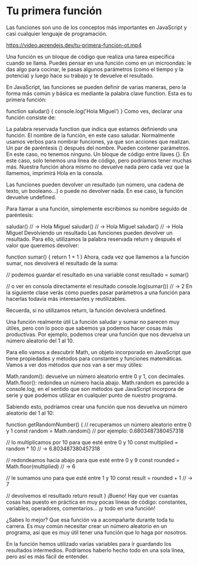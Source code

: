 # Tu primera función

Las funciones son uno de los conceptos más importantes en JavaScript y casi cualquier lenguaje de programación.

https://video.aprendejs.dev/tu-primera-funcion-ot.mp4

Una función es un bloque de código que realiza una tarea específica cuando se llama. Puedes pensar en una función como en un microondas: le das algo para cocinar, le pasas algunos parámetros (como el tiempo y la potencia) y luego hace su trabajo y te devuelve el resultado.

En JavaScript, las funciones se pueden definir de varias maneras, pero la forma más común y básica es mediante la palabra clave function. Esta es tu primera función:

function saludar() {
  console.log('Hola Miguel')
}
Como ves, declarar una función consiste de:

La palabra reservada function que indica que estamos definiendo una función.
El nombre de la función, en este caso saludar. Normalmente usamos verbos para nombrar funciones, ya que son acciones que realizan.
Un par de paréntesis () después del nombre. Pueden contener parámetros. En este caso, no tenemos ninguno.
Un bloque de código entre llaves {}. En este caso, solo tenemos una línea de código, pero podríamos tener muchas más.
Nuestra función ahora mismo no devuelve nada pero cada vez que la llamemos, imprimirá Hola en la consola.

Las funciones pueden devolver un resultado (un número, una cadena de texto, un booleano...) o puede no devolver nada. En ese caso, la función devuelve undefined.

Para llamar a una función, simplemente escribimos su nombre seguido de paréntesis:

saludar() // -> Hola Miguel
saludar() // -> Hola Miguel
saludar() // -> Hola Miguel
Devolviendo un resultado
Las funciones pueden devolver un resultado. Para ello, utilizamos la palabra reservada return y después el valor que queremos devolver:

function sumar() {
  return 1 + 1
}
Ahora, cada vez que llamemos a la función sumar, nos devolverá el resultado de la suma:

// podemos guardar el resultado en una variable
const resultado = sumar()

// o ver en consola directamente el resultado
console.log(sumar()) // -> 2
En la siguiente clase verás cómo puedes pasar parámetros a una función para hacerlas todavía más interesantes y reutilizables.

Recuerda, si no utilizamos return, la función devolverá undefined.

Una función realmente útil
La función saludar y sumar no parecen muy útiles, pero con lo poco que sabemos ya podemos hacer cosas más productivas. Por ejemplo, podemos crear una función que nos devuelva un número aleatorio del 1 al 10.

Para ello vamos a descubrir Math, un objeto incorporado en JavaScript que tiene propiedades y métodos para constantes y funciones matemáticas. Vamos a ver dos métodos que nos van a ser muy útiles:

Math.random(): devuelve un número aleatorio entre 0 y 1, con decimales.
Math.floor(): redondea un número hacia abajo.
Math.random es parecido a console.log, en el sentido que son métodos que JavaScript incorpora de serie y que podemos utilizar en cualquier punto de nuestro programa.

Sabiendo esto, podríamos crear una función que nos devuelva un número aleatorio del 1 al 10:

function getRandomNumber() {
  // recuperamos un número aleatorio entre 0 y 1
  const random = Math.random() // por ejemplo: 0.6803487380457318

  // lo multiplicamos por 10 para que esté entre 0 y 10
  const multiplied = random * 10 // -> 6.803487380457318

  // redondeamos hacia abajo para que esté entre 0 y 9
  const rounded = Math.floor(multiplied) // -> 6

  // le sumamos uno para que esté entre 1 y 10
  const result = rounded + 1 // -> 7

  // devolvemos el resultado
  return result
}
¡Bueno! Hay que ver cuantas cosas has puesto en práctica en muy pocas líneas de código: constantes, variables, operadores, comentarios... ¡y todo en una función!

¿Sabes lo mejor? Que esa función va a acompañarte durante toda tu carrera. Es muy común necesitar crear un número aleatorio en un programa, así que es muy útil tener una función que lo haga por nosotros.

En la función hemos utilizado varias variables para ir guardando los resultados intermedios. Podríamos haberlo hecho todo en una sola línea, pero así es más fácil de entender.